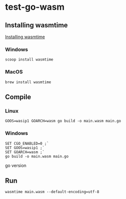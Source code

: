 # test-go-wasm

## Installing wasmtime

[Installing wasmtime](https://docs.wasmtime.dev/cli-install.html#installing-wasmtime)

### Windows

```shell
scoop install wasmtime
```

### MacOS

```shell
brew install wasmtime
```

## Compile

### Linux

```shell
GOOS=wasip1 GOARCH=wasm go build -o main.wasm main.go
```

### Windows

```shell
SET CGO_ENABLED=0 ;`
SET GOOS=wasip1 ;`
SET GOARCH=wasm ;`
go build -o main.wasm main.go
```
go version
## Run

```shell
wasmtime main.wasm --default-encoding=utf-8
```
